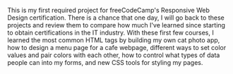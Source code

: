 This is my first required project for freeCodeCamp's Responsive Web Design certification. There is a chance that one day, I will go back to these projects and review them to compare how much I've learned since starting to obtain certifications in the IT industry. With these first few courses, I learned the most common HTML tags by building my own cat photo app, how to design a menu page for a cafe webpage, different ways to set color values and pair colors with each other, how to control what types of data people can into my forms, and new CSS tools for styling my pages.
